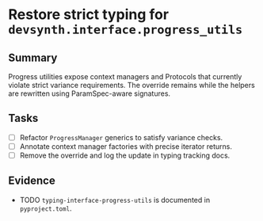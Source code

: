 # Restore strict typing for `devsynth.interface.progress_utils`

## Summary

Progress utilities expose context managers and Protocols that currently violate
strict variance requirements. The override remains while the helpers are
rewritten using ParamSpec-aware signatures.

## Tasks

- [ ] Refactor `ProgressManager` generics to satisfy variance checks.
- [ ] Annotate context manager factories with precise iterator returns.
- [ ] Remove the override and log the update in typing tracking docs.

## Evidence

- TODO `typing-interface-progress-utils` is documented in `pyproject.toml`.
